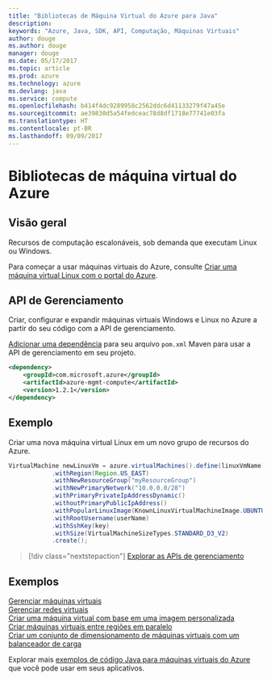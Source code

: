 ```yaml
---
title: "Bibliotecas de Máquina Virtual do Azure para Java"
description: 
keywords: "Azure, Java, SDK, API, Computação, Máquinas Virtuais"
author: douge
ms.author: douge
manager: douge
ms.date: 05/17/2017
ms.topic: article
ms.prod: azure
ms.technology: azure
ms.devlang: java
ms.service: compute
ms.openlocfilehash: b414f4dc9289958c2562ddc6d41133279f47a45e
ms.sourcegitcommit: ae39830d5a54fedceac78d8df1718e77741e03fa
ms.translationtype: HT
ms.contentlocale: pt-BR
ms.lasthandoff: 09/09/2017
---
```

# <a name="azure-virtual-machine-libraries"></a>Bibliotecas de máquina virtual do Azure

## <a name="overview"></a>Visão geral

Recursos de computação escalonáveis, sob demanda que executam Linux ou Windows.

Para começar a usar máquinas virtuais do Azure, consulte [Criar uma máquina virtual Linux com o portal do Azure](/azure/virtual-machines/linux/quick-create-portal).

## <a name="management-api"></a>API de Gerenciamento

Criar, configurar e expandir máquinas virtuais Windows e Linux no Azure a partir do seu código com a API de gerenciamento.

[Adicionar uma dependência](https://maven.apache.org/guides/getting-started/index.html#How_do_I_use_external_dependencies) para seu arquivo `pom.xml` Maven para usar a API de gerenciamento em seu projeto.  

```XML
<dependency>
    <groupId>com.microsoft.azure</groupId>
    <artifactId>azure-mgmt-compute</artifactId>
    <version>1.2.1</version>
</dependency>
```   


## <a name="example"></a>Exemplo

Criar uma nova máquina virtual Linux em um novo grupo de recursos do Azure.

```java
VirtualMachine newLinuxVm = azure.virtualMachines().define(linuxVmName)
            .withRegion(Region.US_EAST)
            .withNewResourceGroup("myResourceGroup")
            .withNewPrimaryNetwork("10.0.0.0/28")
            .withPrimaryPrivateIpAddressDynamic()
            .withoutPrimaryPublicIpAddress()
            .withPopularLinuxImage(KnownLinuxVirtualMachineImage.UBUNTU_SERVER_16_04_LTS)
            .withRootUsername(userName)
            .withSshKey(key)
            .withSize(VirtualMachineSizeTypes.STANDARD_D3_V2)
            .create();
```

> [!div class="nextstepaction"]
> [Explorar as APIs de gerenciamento](/java/api/overview/azure/virtualmachines/managementapi)


## <a name="samples"></a>Exemplos

[Gerenciar máquinas virtuais][1]   
[Gerenciar redes virtuais][6]   
[Criar uma máquina virtual com base em uma imagem personalizada][2]   
[Criar máquinas virtuais entre regiões em paralelo][5]    
[Criar um conjunto de dimensionamento de máquinas virtuais com um balanceador de carga][7]    

[1]: ../docs-ref-conceptual/java-sdk-manage-virtual-machines.md
[2]: https://azure.microsoft.com/resources/samples/managed-disk-java-create-virtual-machine-using-custom-image/
[5]: ../docs-ref-conceptual/java-sdk-virtual-machines-in-parallel.md
[6]: ../docs-ref-conceptual/java-sdk-manage-virtual-networks.md
[7]: ../docs-ref-conceptual/java-sdk-manage-vm-scalesets.md

Explorar mais [exemplos de código Java para máquinas virtuais do Azure](https://azure.microsoft.com/resources/samples/?platform=java&term=VM) que você pode usar em seus aplicativos.